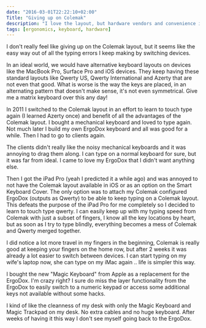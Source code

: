 ```yaml
---
date: "2016-03-01T22:22:10+02:00"
Title: "Giving up on Colemak"
description: "I love the layout, but hardware vendors and convenience is giving me no choice"
tags: [ergonomics, keyboard, hardware]
---
```


I don't really feel like giving up on the Colemak layout, but it seems like the easy way out of all the typing errors I keep making by switching devices. 

In an ideal world, we would have alternative keyboard layouts on devices like the MacBook Pro, Surface Pro and iOS devices. They keep having these standard layouts like Qwerty US, Qwerty International and Azerty that are not even that good. What is worse is the way the keys are placed, in an alternating pattern that doesn't make sense, it's not even symmetrical.  Give me a matrix keyboard over this any day!

In 2011 I switched to the Colemak layout in an effort to learn to touch type again (I learned Azerty once) and benefit of all the advantages of the Colemak layout.  I bought a mechanical keyboard and loved to type again. Not much later I build my own ErgoDox keyboard and all was good for a while. Then I had to go to clients again.

The clients didn't really like the noisy mechanical keyboards and it was annoying to drag them along.  I can type on a normal keyboard for sure, but it was far from ideal. I came to love my ErgoDox that I didn't want anything else. 

Then I got the iPad Pro (yeah I predicted it a while ago) and was annoyed to not have the Colemak layout available in iOS or as an option on the Smart Keyboard Cover. The only option was to attach my Colemak configured ErgoDox (outputs as Qwerty) to be able to keep typing on a Colemak layout. This defeats the purpose of the iPad Pro for me completely so I decided to learn to touch type qwerty.  I can easily keep up with my typing speed from Colemak with just a subset of fingers, I know all the key locations by heart, but as soon as I try to type blindly, everything becomes a mess of Colemak and Qwerty merged together. 

I did notice a lot more travel in my fingers in the beginning, Colemak is really good at keeping your fingers on the home row, but after 2 weeks it was already a lot easier to switch between devices. I can start typing on my wife's laptop now, she can type on my iMac again .. life is simpler this way.  

I bought the new "Magic Keyboard" from Apple as a replacement for the ErgoDox. I'm crazy right? I sure do miss the layer functionality from the ErgoDox to easily switch to a numeric keypad or access some additional keys not available without some hacks. 

I kind of like the cleanness of my desk with only the Magic Keyboard and Magic Trackpad on my desk. No extra cables and no huge keyboard. After weeks of having it this way I don't see myself going back to the ErgoDox. 